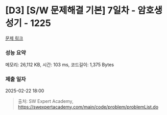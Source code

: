 # [D3] [S/W 문제해결 기본] 7일차 - 암호생성기 - 1225 

[문제 링크](https://swexpertacademy.com/main/code/problem/problemDetail.do?contestProbId=AV14uWl6AF0CFAYD) 

### 성능 요약

메모리: 26,112 KB, 시간: 103 ms, 코드길이: 1,375 Bytes

### 제출 일자

2025-02-22 18:00



> 출처: SW Expert Academy, https://swexpertacademy.com/main/code/problem/problemList.do
